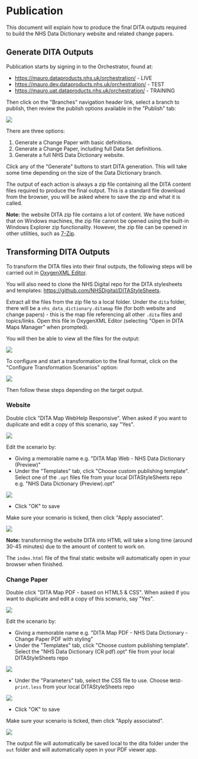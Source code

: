 # Publication

This document will explain how to produce the final DITA outputs required to build the NHS Data Dictionary website and related change papers.

## Generate DITA Outputs

Publication starts by signing in to the Orchestrator, found at:

- https://mauro.dataproducts.nhs.uk/orchestration/ - LIVE
- https://mauro.dev.dataproducts.nhs.uk/orchestration/ - TEST
- https://mauro.uat.dataproducts.nhs.uk/orchestration/ - TRAINING

Then click on the "Branches" navigation header link, select a branch to publish, then review the publish options available in the "Publish" tab:

![](/docs/images/publish-options.png)

There are three options:

1. Generate a Change Paper with basic definitions.
2. Generate a Change Paper, including full Data Set definitions.
3. Generate a full NHS Data Dictionary website.

Click any of the "Generate" buttons to start DITA generation. This will take some time depending on the size of the Data Dictionary branch.

The output of each action is always a zip file containing all the DITA content files required to produce the final output. This is a standard file download from the browser, you will be asked where to save the zip and what it is called.

**Note:** the website DITA zip file contains a lot of content. We have noticed that on Windows machines, the zip file cannot be opened using the built-in Windows Explorer zip functionality. However, the zip file can be opened in other utilities, such as [7-Zip](https://www.7-zip.org/).

## Transforming DITA Outputs

To transform the DITA files into their final outputs, the following steps will be carried out in [OxygenXML Editor](https://www.oxygenxml.com/).

You will also need to clone the NHS Digital repo for the DITA stylesheets and templates: https://github.com/NHSDigital/DITAStyleSheets.

Extract all the files from the zip file to a local folder. Under the `dita` folder, there will be a `nhs_data_dictionary.ditamap` file (for both website and change papers) - this is the map file referencing all other `.dita` files and topics/links. Open this file in OxygenXML Editor (selecting "Open in DITA Maps Manager" when prompted).

You will then be able to view all the files for the output:

![](/docs/images/oxygenxml-editor.png)

To configure and start a transformation to the final format, click on the "Configure Transformation Scenarios" option:

![](/docs/images/oxygenxml-transform-start.png)

Then follow these steps depending on the target output.

### Website

Double click "DITA Map WebHelp Responsive". When asked if you want to duplicate and edit a copy of this scenario, say "Yes".

![](/docs/images/oxygenxml-transform-web.png)

Edit the scenario by: 

- Giving a memorable name e.g. "DITA Map Web - NHS Data Dictionary (Preview)" 
- Under the "Templates" tab, click "Choose custom publishing template". Select one of the `.opt` files file from your local DITAStyleSheets repo e.g. "NHS Data Dictionary (Preview).opt"

![](/docs/images/oxygenxml-transform-web-template.png)

- Click "OK" to save 

Make sure your scenario is ticked, then click "Apply associated". 

![](/docs/images/oxygenxml-transform-web-select.png)

**Note:** transforming the website DITA into HTML will take a long time (around 30-45 minutes) due to the amount of content to work on.

The `index.html` file of the final static website will automatically open in your browser when finished. 

### Change Paper

Double click "DITA Map PDF - based on HTML5 & CSS". When asked if you want to duplicate and edit a copy of this scenario, say "Yes".

![](/docs/images/oxygenxml-transform-pdf.png)

Edit the scenario by: 

- Giving a memorable name e.g. "DITA Map PDF - NHS Data Dictionary - Change Paper PDF with styling" 
- Under the "Templates" tab, click "Choose custom publishing template". Select the "NHS Data Dictionary (CR pdf).opt" file from your local DITAStyleSheets repo 

![](/docs/images/oxygenxml-transform-pdf-template.png)

- Under the "Parameters" tab, select the CSS file to use. Choose `NHSD-print.less` from your local DITAStyleSheets repo 

![](/docs/images/oxygenxml-transform-pdf-params.png)

- Click "OK" to save 

Make sure your scenario is ticked, then click "Apply associated". 

![](/docs/images/oxygenxml-transform-pdf-select.png)

The output file will automatically be saved local to the dita folder under the `out` folder and will automatically open in your PDF viewer app. 